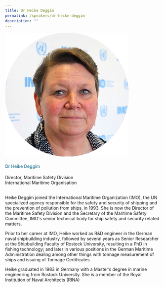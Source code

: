 ```yaml
---
title: Dr Heike Deggim
permalink: /speakers/dr-heike-deggim
description: ""
---
```

<div class="row">
<div class="col is-3"><img src="/images/Speakers/heikedeggim.png" /></div>
<div class="col is-9 speaker-details">
<h4>Dr Heike Deggim</h4>
<p>Director, Maritime Safety Division<br />International Maritime Organisation<br /><br /></p>
<p>Heike Deggim joined the International Maritime Organization (IMO), the UN specialized agency responsible for the safety and security of shipping and the prevention of pollution from ships, in 1993. She is now the Director of the Maritime Safety Division and the Secretary of the Maritime Safety Committee, IMO's senior technical body for ship safety and security related matters.</p>
<p>Prior to her career at IMO, Heike worked as R&amp;D engineer in the German naval shipbuilding industry, followed by several years as Senior Researcher at the Shipbuilding Faculty of Rostock University, resulting in a PhD in fishing technology; and later in various positions in the German Maritime Administration dealing among other things with tonnage measurement of ships and issuing of Tonnage Certificates.</p>
<p>Heike graduated in 1983 in Germany with a Master&rsquo;s degree in marine engineering from Rostock University. She is a member of the Royal Institution of Naval Architects (RINA)</p>
</div>
</div>

<style type="text/css"> 
.is-left{
text-align: left;
}
h4{
font-weight: 500; 
color: #337B9A !important;
}
.speaker-details p { text-align: justified; }
</style>